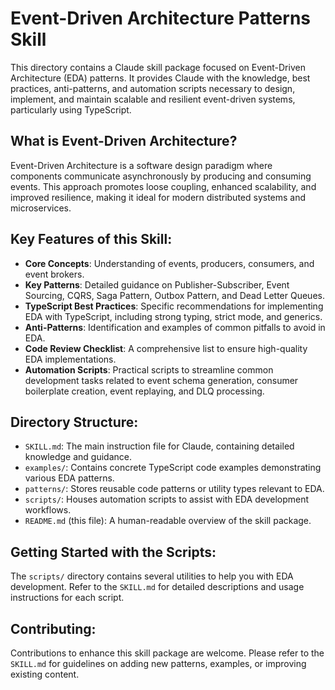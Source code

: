 # Event-Driven Architecture Patterns Skill

This directory contains a Claude skill package focused on Event-Driven Architecture (EDA) patterns. It provides Claude with the knowledge, best practices, anti-patterns, and automation scripts necessary to design, implement, and maintain scalable and resilient event-driven systems, particularly using TypeScript.

## What is Event-Driven Architecture?

Event-Driven Architecture is a software design paradigm where components communicate asynchronously by producing and consuming events. This approach promotes loose coupling, enhanced scalability, and improved resilience, making it ideal for modern distributed systems and microservices.

## Key Features of this Skill:

*   **Core Concepts**: Understanding of events, producers, consumers, and event brokers.
*   **Key Patterns**: Detailed guidance on Publisher-Subscriber, Event Sourcing, CQRS, Saga Pattern, Outbox Pattern, and Dead Letter Queues.
*   **TypeScript Best Practices**: Specific recommendations for implementing EDA with TypeScript, including strong typing, strict mode, and generics.
*   **Anti-Patterns**: Identification and examples of common pitfalls to avoid in EDA.
*   **Code Review Checklist**: A comprehensive list to ensure high-quality EDA implementations.
*   **Automation Scripts**: Practical scripts to streamline common development tasks related to event schema generation, consumer boilerplate creation, event replaying, and DLQ processing.

## Directory Structure:

*   `SKILL.md`: The main instruction file for Claude, containing detailed knowledge and guidance.
*   `examples/`: Contains concrete TypeScript code examples demonstrating various EDA patterns.
*   `patterns/`: Stores reusable code patterns or utility types relevant to EDA.
*   `scripts/`: Houses automation scripts to assist with EDA development workflows.
*   `README.md` (this file): A human-readable overview of the skill package.

## Getting Started with the Scripts:

The `scripts/` directory contains several utilities to help you with EDA development. Refer to the `SKILL.md` for detailed descriptions and usage instructions for each script.

## Contributing:

Contributions to enhance this skill package are welcome. Please refer to the `SKILL.md` for guidelines on adding new patterns, examples, or improving existing content.

